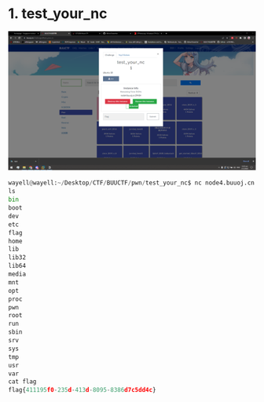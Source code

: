 # 1. test_your_nc

![Untitled](1%20test_your_nc%2061bc05d30aa943b98df96874ac7f5abe/Untitled.png)

```python
wayell@wayell:~/Desktop/CTF/BUUCTF/pwn/test_your_nc$ nc node4.buuoj.cn 29434
ls
bin
boot
dev
etc
flag
home
lib
lib32
lib64
media
mnt
opt
proc
pwn
root
run
sbin
srv
sys
tmp
usr
var
cat flag
flag{411195f0-235d-413d-8095-8386d7c5dd4c}
```